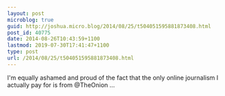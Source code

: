 ```yaml
---
layout: post
microblog: true
guid: http://joshua.micro.blog/2014/08/25/t504051595881873408.html
post_id: 40775
date: 2014-08-26T10:43:59+1100
lastmod: 2019-07-30T17:41:47+1100
type: post
url: /2014/08/25/t504051595881873408.html
---
```

I'm equally ashamed and proud of the fact that the only online journalism I actually pay for is from @TheOnion ...
